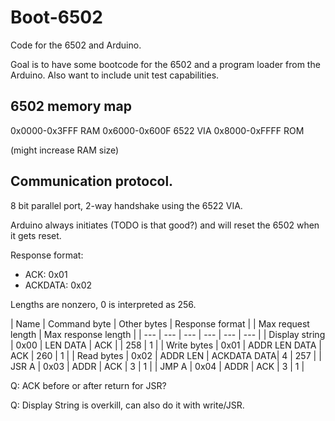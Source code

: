 # Boot-6502

Code for the 6502 and Arduino.

Goal is to have some bootcode for the 6502 and a program loader from the Arduino.
Also want to include unit test capabilities.

## 6502 memory map
0x0000-0x3FFF RAM
0x6000-0x600F 6522 VIA
0x8000-0xFFFF ROM

(might increase RAM size)

## Communication protocol.

8 bit parallel port, 2-way handshake using the 6522 VIA.

Arduino always initiates (TODO is that good?) and will reset the 6502 when it gets reset.

Response format:
* ACK: 0x01
* ACKDATA: 0x02


Lengths are nonzero, 0 is interpreted as 256.

| Name | Command byte | Other bytes | Response format | | Max request length | Max response length |
| --- | --- | --- | --- | --- | --- |
| Display string | 0x00 | LEN DATA | ACK | | 258 | 1 |
| Write bytes | 0x01 | ADDR LEN DATA | ACK | 260 | 1 |
| Read bytes | 0x02 | ADDR LEN | ACKDATA DATA| 4 | 257 |
| JSR A | 0x03 | ADDR | ACK | 3 | 1 |
| JMP A | 0x04 | ADDR | ACK | 3 | 1 |

Q: ACK before or after return for JSR?

Q: Display String is overkill, can also do it with write/JSR.
